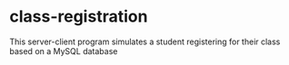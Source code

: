 # class-registration
This server-client program simulates a student registering for their class based on a MySQL database
